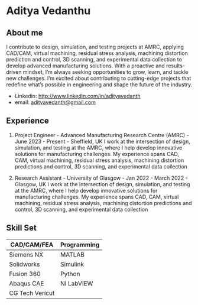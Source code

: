 # Aditya Vedanthu

## **About me**
I contribute to design, simulation, and testing projects at AMRC, applying CAD/CAM, virtual machining, residual stress analysis, machining distortion prediction and control, 3D scanning, and experimental data collection to develop advanced manufacturing solutions. With a proactive and results-driven mindset, I’m always seeking opportunities to grow, learn, and tackle new challenges. I’m excited about contributing to cutting-edge projects that redefine what’s possible in engineering and shape the future of the industry.

- Linkedin: http://www.linkedin.com/in/adityavedanth
- email: adityavedanth@gmail.com

## **Experience** 
1. Project Engineer - Advanced Manufacturing Research Centre (AMRC) - June 2023 - Present - Sheffield, UK
I work at the intersection of design, simulation, and testing at the AMRC, where I help develop innovative solutions for manufacturing challenges. My experience spans CAD, CAM, virtual machining, residual stress analysis, machining distortion predictions and control, 3D scanning, and experimental data collection

2. Research Assistant - University of Glasgow - Jan 2022 - March 2022 - Glasgow, UK
I work at the intersection of design, simulation, and testing at the AMRC, where I help develop innovative solutions for manufacturing challenges. My experience spans CAD, CAM, virtual machining, residual stress analysis, machining distortion predictions and control, 3D scanning, and experimental data collection

## **Skill Set** 
| **CAD/CAM/FEA**   | **Programming** |
|-------------------|-----------------|
| Siemens NX        | MATLAB          |
| Solidworks        | Simulink        |
| Fusion 360        | Python          |
| Abaqus CAE        | NI LabVIEW      |
| CG Tech Vericut   |                 |

